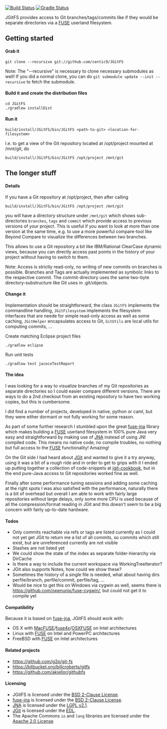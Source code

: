[![Build Status](https://travis-ci.org/centic9/JGitFS.svg)](https://travis-ci.org/centic9/JGitFS) [![Gradle Status](https://gradleupdate.appspot.com/centic9/JGitFS/status.svg?branch=master)](https://gradleupdate.appspot.com/centic9/JGitFS/status)

JGitFS provides access to Git branches/tags/commits like if they would be separate directories via a [FUSE][Linux-Fuse] 
userland filesystem. 

## Getting started

#### Grab it

    git clone --recursive git://github.com/centic9/JGitFS

Note: The "--recursive" is necessary to clone necessary submodules as well!
If you did a normal clone, you can do ``git submodule update --init --recursive`` to fetch the submodule.

#### Build it and create the distribution files

	cd JGitFS
	./gradlew installDist

#### Run it

    build/install/JGitFS/bin/JGitFS <path-to-git> <location-for-filesystem>

I.e. to get a view of the Git repository located at /opt/project mounted at /mnt/git, do
 
    build/install/JGitFS/bin/JGitFS /opt/project /mnt/git

## The longer stuff

#### Details

If you have a Git repository at /opt/project, then after calling 
 
    build/install/JGitFS/bin/JGitFS /opt/project /mnt/git

you will have a directory structure under `/mnt/git` which shows sub-directories `branches`, `tags` and `commit` which provide access to previous versions of your project. This is useful if you want to look at more than one version at the same time, e.g. to use a more powerful compare-tool like Beyond Compare to visualize the differences between two branches.

This allows to use a Git repository a bit like IBM/Rational ClearCase dynamic views, because you can directly access past points in the history of your project without having to switch to them.  

Note: Access is strictly read-only, no writing of new commits on branches is possible. Branches and Tags are actually implemented as symbolic links to the respective commit. The commit-directory uses the same two-byte directory-substructure like Git uses in .git/objects.


#### Change it

Implementation should be straightforward, the class `JGitFS` implements the commandline handling, `JGitFilesystem` implements the filesystem interfaces that are neede for simple read-only access as well as some caching, `JGitHelper` encapsulates access to Git, `GitUtils` are local utils for computing commits, ...

Create matching Eclipse project files

	./gradlew eclipse

Run unit tests

	./gradlew test jacocoTestReport

#### The idea

I was looking for a way to visualize branches of my Git repositories as separate directories so I could easier compare different versions. There are ways to do a 2nd checkout from an existing repository to have two working copies, but this is cumbersome. 

I did find a number of projects, developed in native, python or caml, but they were either dormant or not fully working for some reason. 

As part of some further research I stumbled upon the great [fuse-jna] library which makes building a [FUSE][Linux-Fuse] userland filesystem in 100% pure Java very easy and straightforward by making use of [JNA] instead of using JNI compiled code. This means no native code, no compile troubles, no nothing but full access to the [FUSE][Linux-Fuse] functionality! Amazing! 

On the Git side I had heard about [JGit] and wanted to give it a try anyway, using it was a bit of a rough ride and in order to get to grips with it I ended up putting together a collection of code-snippets at [jgit-cookbook], but in the end pure-Java access to Git repositories worked fine as well.

Finally after some performance tuning sessions and adding some caching at the right spots I was also satisfied with the performance, naturally there is a bit of overhead but overall I am able to work with fairly large repositories without large delays, only some more CPU is used because of all the compression/format reading in JGit and this doesn't seem to be a big concern with fairly up-to-date hardware.

#### Todos

* Only commits reachable via refs or tags are listed currently as I could not yet get JGit to return me a list of all commits, so commits which still exist, but are unreferenced currently are not visible
* Stashes are not listed yet
* We could show the state of the index as separate folder-hierarchy via DirCache
* Is there a way to include the current workspace via WorkingTreeIterator?
* JGit also supports Notes, how could we show these?	
* Sometimes the history of a single file is needed, what about having dirs perfile/branch, perfile/commit, perfile/tag, ...
* Would be nice to get this on Windows via cygwin as well, seems there is https://github.com/openunix/fuse-cygwin/, but could not get it to compile yet 

#### Compatibility

Because it is based on [fuse-jna], JGitFS should work with:

* OS X with [MacFUSE]/[fuse4x]/[OSXFUSE] on Intel architectures
* Linux with [FUSE][Linux-Fuse] on Intel and PowerPC architectures
* FreeBSD with [FUSE][FreeBSD-Fuse] on Intel architectures

#### Related projects

* https://github.com/g2p/git-fs
* https://bitbucket.org/billcroberts/gitfs
* https://github.com/akiellor/githubfs

#### Licensing
* JGitFS is licensed under the [BSD 2-Clause License].
* [fuse-jna] is licensed under the [BSD 2-Clause License].
* [JNA] is licensed under the [LGPL v2.1].
* [JGit] is licensed under the [EDL]. 
* The Apache Commons `io` and `lang` libraries are licensed under the [Apache 2.0 License] 

[fuse-jna]: https://github.com/EtiennePerot/fuse-jna
[JNA]: https://github.com/twall/jna
[JGit]: http://eclipse.org/jgit/
[jgit-cookbook]: https://github.com/centic9/jgit-cookbook
[MacFUSE]: http://code.google.com/p/macfuse/
[fuse4x]: http://fuse4x.org/
[OSXFUSE]: http://osxfuse.github.com/
[Linux-FUSE]: http://fuse.sourceforge.net/
[FreeBSD-FUSE]: http://wiki.freebsd.org/FuseFilesystem
[BSD 2-Clause License]: http://www.opensource.org/licenses/bsd-license.php
[LGPL v2.1]: http://www.opensource.org/licenses/lgpl-2.1.php
[EDL]: http://www.eclipse.org/org/documents/edl-v10.php
[Apache 2.0 License]: http://www.apache.org/licenses/LICENSE-2.0
